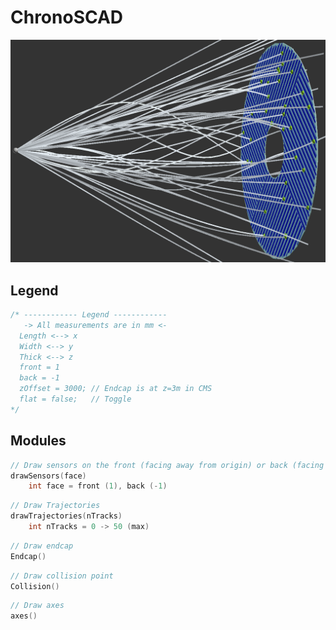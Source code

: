 # ChronoSCAD
![alt text](https://github.com/jkguiang/ChronoSCAD/blob/master/docs/cover.png)
## Legend
```cpp
/* ------------ Legend ------------
   -> All measurements are in mm <-
  Length <--> x
  Width <--> y
  Thick <--> z
  front = 1
  back = -1
  zOffset = 3000; // Endcap is at z=3m in CMS
  flat = false;   // Toggle 
*/
```
## Modules
```cpp
// Draw sensors on the front (facing away from origin) or back (facing towards origin) face of the endcap
drawSensors(face)
    int face = front (1), back (-1)
```
```cpp
// Draw Trajectories
drawTrajectories(nTracks)
    int nTracks = 0 -> 50 (max)
```
```cpp
// Draw endcap
Endcap()
```
```cpp
// Draw collision point
Collision()
```
```cpp
// Draw axes
axes()
```

